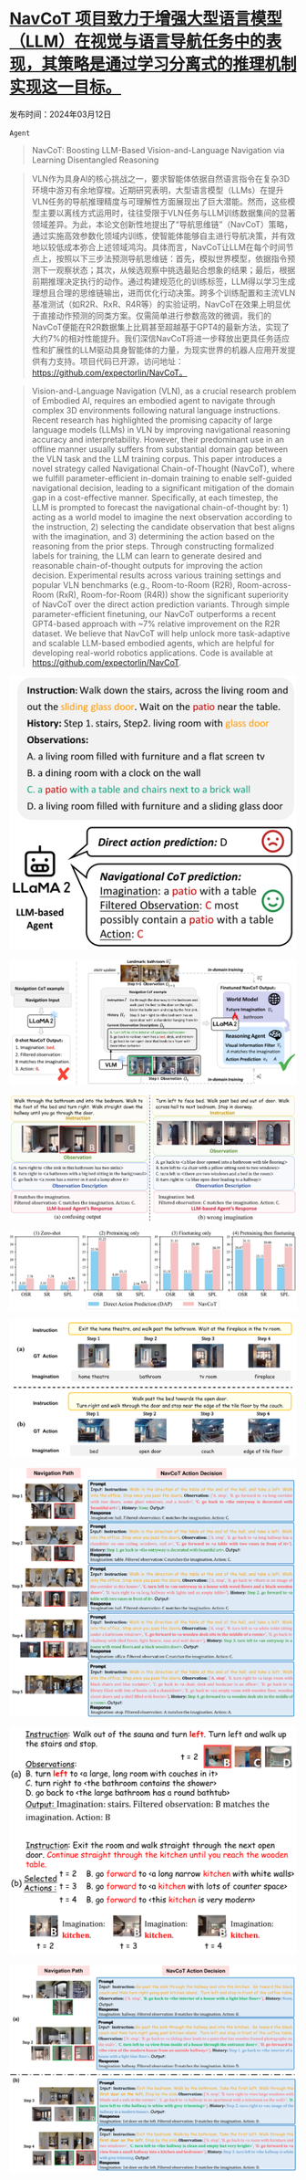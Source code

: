 # [NavCoT 项目致力于增强大型语言模型（LLM）在视觉与语言导航任务中的表现，其策略是通过学习分离式的推理机制实现这一目标。](https://arxiv.org/abs/2403.07376)

发布时间：2024年03月12日

`Agent`

> NavCoT: Boosting LLM-Based Vision-and-Language Navigation via Learning Disentangled Reasoning

> VLN作为具身AI的核心挑战之一，要求智能体依据自然语言指令在复杂3D环境中游刃有余地穿梭。近期研究表明，大型语言模型（LLMs）在提升VLN任务的导航推理精度与可理解性方面展现出了巨大潜能。然而，这些模型主要以离线方式运用时，往往受限于VLN任务与LLM训练数据集间的显著领域差异。为此，本论文创新性地提出了“导航思维链”（NavCoT）策略，通过实施高效参数化领域内训练，使智能体能够自主进行导航决策，并有效地以较低成本弥合上述领域鸿沟。具体而言，NavCoT让LLM在每个时间节点上，按照以下三步法预测导航思维链：首先，模拟世界模型，依据指令预测下一观察状态；其次，从候选观察中挑选最贴合想象的结果；最后，根据前期推理决定执行的动作。通过构建规范化的训练标签，LLM得以学习生成理想且合理的思维链输出，进而优化行动决策。跨多个训练配置和主流VLN基准测试（如R2R、RxR、R4R等）的实验证明，NavCoT在效果上明显优于直接动作预测的同类方案。仅需简单进行参数高效的微调，我们的NavCoT便能在R2R数据集上比肩甚至超越基于GPT4的最新方法，实现了大约7%的相对性能提升。我们深信NavCoT将进一步释放出更具任务适应性和扩展性的LLM驱动具身智能体的力量，为现实世界的机器人应用开发提供有力支持。项目代码已开源，访问地址：https://github.com/expectorlin/NavCoT。

> Vision-and-Language Navigation (VLN), as a crucial research problem of Embodied AI, requires an embodied agent to navigate through complex 3D environments following natural language instructions. Recent research has highlighted the promising capacity of large language models (LLMs) in VLN by improving navigational reasoning accuracy and interpretability. However, their predominant use in an offline manner usually suffers from substantial domain gap between the VLN task and the LLM training corpus. This paper introduces a novel strategy called Navigational Chain-of-Thought (NavCoT), where we fulfill parameter-efficient in-domain training to enable self-guided navigational decision, leading to a significant mitigation of the domain gap in a cost-effective manner. Specifically, at each timestep, the LLM is prompted to forecast the navigational chain-of-thought by: 1) acting as a world model to imagine the next observation according to the instruction, 2) selecting the candidate observation that best aligns with the imagination, and 3) determining the action based on the reasoning from the prior steps. Through constructing formalized labels for training, the LLM can learn to generate desired and reasonable chain-of-thought outputs for improving the action decision. Experimental results across various training settings and popular VLN benchmarks (e.g., Room-to-Room (R2R), Room-across-Room (RxR), Room-for-Room (R4R)) show the significant superiority of NavCoT over the direct action prediction variants. Through simple parameter-efficient finetuning, our NavCoT outperforms a recent GPT4-based approach with ~7% relative improvement on the R2R dataset. We believe that NavCoT will help unlock more task-adaptive and scalable LLM-based embodied agents, which are helpful for developing real-world robotics applications. Code is available at https://github.com/expectorlin/NavCoT.

![NavCoT 项目致力于增强大型语言模型（LLM）在视觉与语言导航任务中的表现，其策略是通过学习分离式的推理机制实现这一目标。](../../../paper_images/2403.07376/x1.png)

![NavCoT 项目致力于增强大型语言模型（LLM）在视觉与语言导航任务中的表现，其策略是通过学习分离式的推理机制实现这一目标。](../../../paper_images/2403.07376/x2.png)

![NavCoT 项目致力于增强大型语言模型（LLM）在视觉与语言导航任务中的表现，其策略是通过学习分离式的推理机制实现这一目标。](../../../paper_images/2403.07376/x3.png)

![NavCoT 项目致力于增强大型语言模型（LLM）在视觉与语言导航任务中的表现，其策略是通过学习分离式的推理机制实现这一目标。](../../../paper_images/2403.07376/x4.png)

![NavCoT 项目致力于增强大型语言模型（LLM）在视觉与语言导航任务中的表现，其策略是通过学习分离式的推理机制实现这一目标。](../../../paper_images/2403.07376/x5.png)

![NavCoT 项目致力于增强大型语言模型（LLM）在视觉与语言导航任务中的表现，其策略是通过学习分离式的推理机制实现这一目标。](../../../paper_images/2403.07376/x6.png)

![NavCoT 项目致力于增强大型语言模型（LLM）在视觉与语言导航任务中的表现，其策略是通过学习分离式的推理机制实现这一目标。](../../../paper_images/2403.07376/x7.png)

![NavCoT 项目致力于增强大型语言模型（LLM）在视觉与语言导航任务中的表现，其策略是通过学习分离式的推理机制实现这一目标。](../../../paper_images/2403.07376/x8.png)